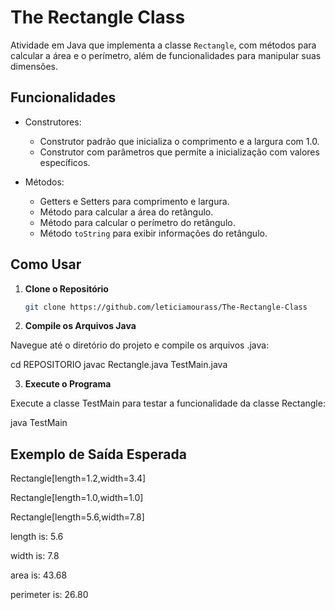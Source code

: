 # The Rectangle Class

Atividade em Java que implementa a classe `Rectangle`, com métodos para calcular a área e o perímetro, além de funcionalidades para manipular suas dimensões.


## Funcionalidades

- Construtores:
  - Construtor padrão que inicializa o comprimento e a largura com 1.0.
  - Construtor com parâmetros que permite a inicialização com valores específicos.

- Métodos:
  - Getters e Setters para comprimento e largura.
  - Método para calcular a área do retângulo.
  - Método para calcular o perímetro do retângulo.
  - Método `toString` para exibir informações do retângulo.

## Como Usar

1. **Clone o Repositório**

   ```bash
   git clone https://github.com/leticiamourass/The-Rectangle-Class

2. **Compile os Arquivos Java**

Navegue até o diretório do projeto e compile os arquivos .java:

cd REPOSITORIO
javac Rectangle.java TestMain.java

3. **Execute o Programa**

Execute a classe TestMain para testar a funcionalidade da classe Rectangle:

java TestMain

## Exemplo de Saída Esperada

Rectangle[length=1.2,width=3.4]

Rectangle[length=1.0,width=1.0]

Rectangle[length=5.6,width=7.8]

length is: 5.6

width is: 7.8

area is: 43.68

perimeter is: 26.80
